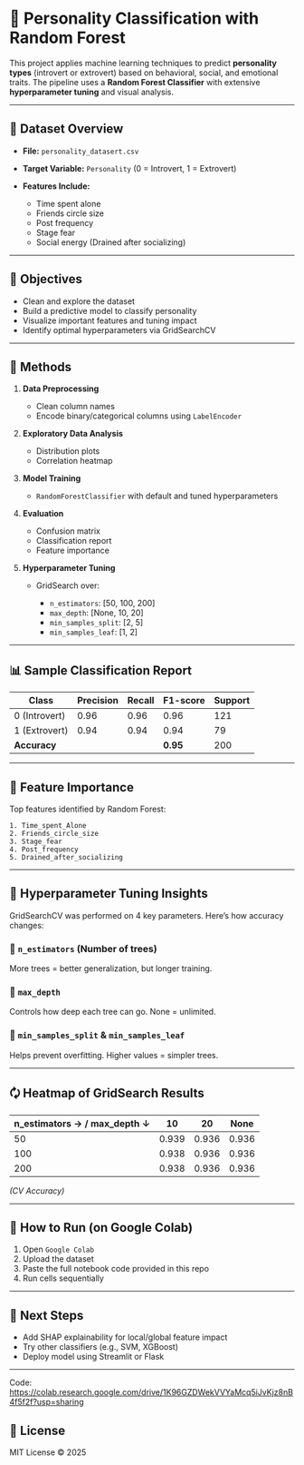 # 🧠 Personality Classification with Random Forest

This project applies machine learning techniques to predict **personality types** (introvert or extrovert) based on behavioral, social, and emotional traits. The pipeline uses a **Random Forest Classifier** with extensive **hyperparameter tuning** and visual analysis.

---

## 📂 Dataset Overview

* **File:** `personality_datasert.csv`
* **Target Variable:** `Personality` (0 = Introvert, 1 = Extrovert)
* **Features Include:**

  * Time spent alone
  * Friends circle size
  * Post frequency
  * Stage fear
  * Social energy (Drained after socializing)

---

## 🎯 Objectives

* Clean and explore the dataset
* Build a predictive model to classify personality
* Visualize important features and tuning impact
* Identify optimal hyperparameters via GridSearchCV

---

## 🧪 Methods

1. **Data Preprocessing**

   * Clean column names
   * Encode binary/categorical columns using `LabelEncoder`
2. **Exploratory Data Analysis**

   * Distribution plots
   * Correlation heatmap
3. **Model Training**

   * `RandomForestClassifier` with default and tuned hyperparameters
4. **Evaluation**

   * Confusion matrix
   * Classification report
   * Feature importance
5. **Hyperparameter Tuning**

   * GridSearch over:

     * `n_estimators`: \[50, 100, 200]
     * `max_depth`: \[None, 10, 20]
     * `min_samples_split`: \[2, 5]
     * `min_samples_leaf`: \[1, 2]

---

## 📊 Sample Classification Report

| Class         | Precision | Recall | F1-score | Support |
| ------------- | --------- | ------ | -------- | ------- |
| 0 (Introvert) | 0.96      | 0.96   | 0.96     | 121     |
| 1 (Extrovert) | 0.94      | 0.94   | 0.94     | 79      |
| **Accuracy**  |           |        | **0.95** | 200     |

---

## 🌲 Feature Importance

Top features identified by Random Forest:

```
1. Time_spent_Alone
2. Friends_circle_size
3. Stage_fear
4. Post_frequency
5. Drained_after_socializing
```

---

## 🔧 Hyperparameter Tuning Insights

GridSearchCV was performed on 4 key parameters. Here’s how accuracy changes:

### 🔹 `n_estimators` (Number of trees)

More trees = better generalization, but longer training.

### 🔹 `max_depth`

Controls how deep each tree can go. None = unlimited.

### 🔹 `min_samples_split` & `min_samples_leaf`

Helps prevent overfitting. Higher values = simpler trees.

---

## 🗘️ Heatmap of GridSearch Results

| n\_estimators → / max\_depth ↓ | 10    | 20    | None  |
| ------------------------------ | ----- | ----- | ----- |
| 50                             | 0.939 | 0.936 | 0.936 |
| 100                            | 0.938 | 0.936 | 0.936 |
| 200                            | 0.938 | 0.936 | 0.936 |

*(CV Accuracy)*

---

## 🚀 How to Run (on Google Colab)

1. Open `Google Colab`
2. Upload the dataset
3. Paste the full notebook code provided in this repo
4. Run cells sequentially

---

## 🧠 Next Steps

* Add SHAP explainability for local/global feature impact
* Try other classifiers (e.g., SVM, XGBoost)
* Deploy model using Streamlit or Flask

---

Code: https://colab.research.google.com/drive/1K96GZDWekVVYaMcq5iJvKjz8nB4f5f2f?usp=sharing


## 📜 License

MIT License © 2025
